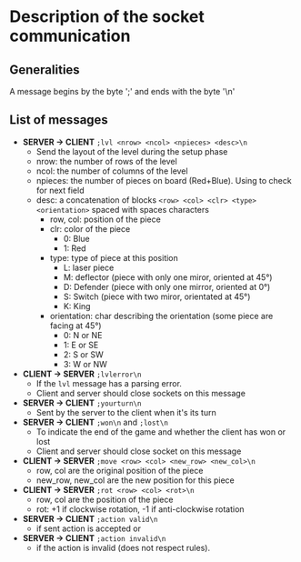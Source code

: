 # Description of the socket communication

## Generalities

A message begins by the byte ';' and ends with the byte '\n'

## List of messages

- **SERVER -> CLIENT** `;lvl <nrow> <ncol> <npieces> <desc>\n` 
  - Send the layout of the level during the setup phase
  - nrow: the number of rows of the level
  - ncol: the number of columns of the level
  - npieces: the number of pieces on board (Red+Blue). Using to check for next field
  - desc: a concatenation of blocks `<row> <col> <clr> <type> <orientation>` spaced with spaces characters
    - row, col: position of the piece
    - clr: color of the piece
      - 0: Blue
      - 1: Red
    - type: type of piece at this position
      - L: laser piece
      - M: deflector (piece with only one miror, oriented at 45°)
      - D: Defender (piece with only one mirror, oriented at 0°)
      - S: Switch (piece with two miror, orientated at 45°)
      - K: King
    - orientation: char describing the orientation (some piece are facing at 45°)
      - 0: N or NE
      - 1: E or SE
      - 2: S or SW
      - 3: W or NW
- **CLIENT -> SERVER** `;lvlerror\n`
  - If the `lvl` message has a parsing error.
  - Client and server should close sockets on this message
- **SERVER -> CLIENT** `;yourturn\n`
  - Sent by the server to the client when it's its turn
- **SERVER -> CLIENT** `;won\n` and `;lost\n`
  - To indicate the end of the game and whether the client has won or lost
  - Client and server should close socket on this message
- **CLIENT -> SERVER** `;move <row> <col> <new_row> <new_col>\n`
  - row, col are the original position of the piece
  - new_row, new_col are the new position for this piece
- **CLIENT -> SERVER** `;rot <row> <col> <rot>\n`
  - row, col are the position of the piece
  - rot: +1 if clockwise rotation, -1 if anti-clockwise rotation
- **SERVER -> CLIENT** `;action valid\n` 
  - if sent action is accepted or 
- **SERVER -> CLIENT** `;action invalid\n` 
  - if the action is invalid (does not respect rules).